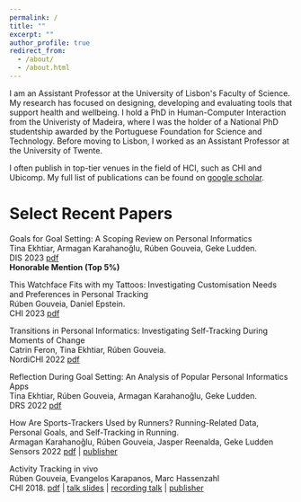 ```yaml
---
permalink: /
title: ""
excerpt: ""
author_profile: true
redirect_from: 
  - /about/
  - /about.html
---
```


I am an Assistant Professor at the University of Lisbon's Faculty of Science. My research has focused on designing, developing and evaluating tools that support health and wellbeing. I hold a PhD in Human-Computer Interaction from the Univeristy of Madeira, where I was the holder of a National PhD studentship awarded by the Portuguese Foundation for Science and Technology. Before moving to Lisbon, I worked as an Assistant Professor at the University of Twente. 

I often publish in top-tier venues in the field of HCI, such as CHI and Ubicomp. My full list of publications can be found on [google scholar](https://scholar.google.pt/citations?user=3Of_dqIAAAAJ&hl=en).


Select Recent Papers <!--- [(all)] (https://www.rubengouveia.com/publications) -->
======

Goals for Goal Setting: A Scoping Review on Personal Informatics <br/>
Tina Ekhtiar, Armagan Karahanoğlu, Rúben Gouveia, Geke Ludden.<br />
DIS 2023 [pdf](https://rubengouveia.com/papers/Ekhtiar_DIS23.pdf)<br />
<b>Honorable Mention (Top 5%)</b>

This Watchface Fits with my Tattoos: Investigating Customisation Needs and Preferences in Personal Tracking <br />
Rúben Gouveia, Daniel Epstein.<br />
CHI 2023 [pdf](https://rubengouveia.com/papers/chi23-Customisation.pdf)

Transitions in Personal Informatics: Investigating Self-Tracking During Moments of Change <br />
Catrin Feron, Tina Ekhtiar, Rúben Gouveia.<br />
NordiCHI 2022 [pdf](https://rubengouveia.com/papers/nordichi22-change.pdf)

Reflection During Goal Setting: An Analysis of Popular Personal Informatics Apps <br />
Tina Ekhtiar, Rúben Gouveia, Armagan Karahanoğlu, Geke Ludden.<br />
DRS 2022 [pdf](https://rubengouveia.com/papers/ReflectionGoalSetting_DRS22.pdf)

How Are Sports-Trackers Used by Runners? Running-Related Data, Personal Goals, and Self-Tracking in Running. <br />
Armagan Karahanoğlu, Rúben Gouveia, Jasper Reenalda, Geke Ludden <br />
Sensors 2022 [pdf](https://rubengouveia.com/papers/RunningData_Sensors.pdf) | [publisher](https://www.mdpi.com/1424-8220/21/11/3687)

Activity Tracking in vivo<br />
Rúben Gouveia, Evangelos Karapanos, Marc Hassenzahl <br />
CHI 2018. [pdf](https://rubengouveia.com/papers/InVivo_CHI18.pdf) | [talk slides](https://rubengouveia.com/presentations/CHI'18.pdf) | [recording talk](https://youtu.be/kUxWqNg2U70) | [publisher](https://dl.acm.org/doi/abs/10.1145/3173574.3173936)



